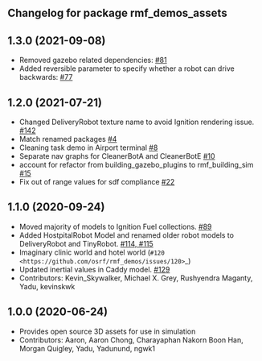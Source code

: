 ## Changelog for package rmf_demos_assets

1.3.0 (2021-09-08)
------------------
* Removed gazebo related dependencies: [#81](https://github.com/open-rmf/rmf_demos/pull/81)
* Added reversible parameter to specify whether a robot can drive backwards: [#77](https://github.com/open-rmf/rmf_demos/pull/77/files)

1.2.0 (2021-07-21)
------------------
* Changed DeliveryRobot texture name to avoid Ignition rendering issue. [#142](https://github.com/osrf/rmf_demos/pull/142)
* Match renamed packages [#4](https://github.com/open-rmf/rmf_demos/pull/4)
* Cleaning task demo in Airport terminal [#8](https://github.com/open-rmf/rmf_demos/pull/8)
* Separate nav graphs for CleanerBotA and CleanerBotE [#10](https://github.com/open-rmf/rmf_demos/pull/10)
* account for refactor from building_gazebo_plugins to rmf_building_sim [#15](https://github.com/open-rmf/rmf_demos/pull/15)
* Fix out of range values for sdf compliance [#22](https://github.com/open-rmf/rmf_demos/pull/22)

1.1.0 (2020-09-24)
------------------
* Moved majority of models to Ignition Fuel collections. [#89](https://github.com/osrf/rmf_demos/pull/89)
* Added HostpitalRobot Model and renamed older robot models to DeliveryRobot and TinyRobot. [#114, #115](https://github.com/osrf/rmf_demos/pull/114)
* Imaginary clinic world and hotel world (`#120 <https://github.com/osrf/rmf_demos/issues/120>`_)
* Updated inertial values in Caddy model. [#129](https://github.com/osrf/rmf_demos/pull/129)
* Contributors: Kevin_Skywalker, Michael X. Grey, Rushyendra Maganty, Yadu, kevinskwk

1.0.0 (2020-06-24)
------------------
* Provides open source 3D assets for use in simulation
* Contributors: Aaron, Aaron Chong, Charayaphan Nakorn Boon Han, Morgan Quigley, Yadu, Yadunund, ngwk1

